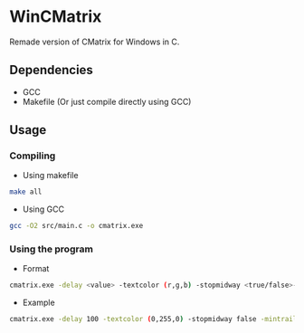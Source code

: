 # WinCMatrix
Remade version of CMatrix for Windows in C.  
## Dependencies
- GCC
- Makefile (Or just compile directly using GCC)
## Usage
### Compiling
- Using makefile
```bash
make all
```
- Using GCC
```bash
gcc -O2 src/main.c -o cmatrix.exe
```
### Using the program
- Format
```bash
cmatrix.exe -delay <value> -textcolor (r,g,b) -stopmidway <true/false>-mintrail <value> -maxtrail <value>
```
- Example
```bash
cmatrix.exe -delay 100 -textcolor (0,255,0) -stopmidway false -mintrail 3 -maxtrail 8
```